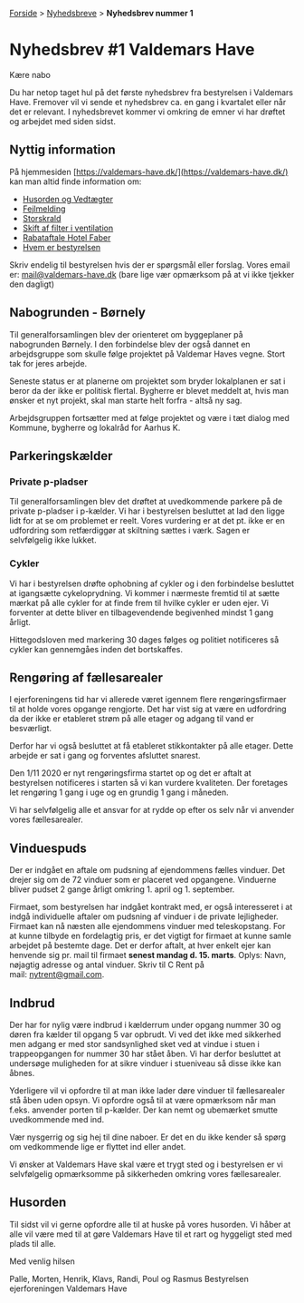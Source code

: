 [Forside](/) > [Nyhedsbreve](/nyhedsbreve) > **Nyhedsbrev nummer 1**

# Nyhedsbrev #1 Valdemars Have

Kære nabo

Du har netop taget hul på det første nyhedsbrev fra bestyrelsen i Valdemars Have. Fremover vil vi sende et nyhedsbrev ca. en gang i kvartalet eller når det er relevant. I nyhedsbrevet kommer vi omkring de emner vi har drøftet og arbejdet med siden sidst.

## Nyttig information

På hjemmesiden [https://valdemars-have.dk/](https://valdemars-have.dk/) kan man altid finde information om:

- [Husorden og Vedtægter](https://valdemars-have.dk/husorden)
- [Fejlmelding](https://valdemars-have.dk/vicevaert)
- [Storskrald](https://valdemars-have.dk/storskrald)
- [Skift af filter i ventilation](https://valdemars-have.dk/filter)
- [Rabataftale Hotel Faber](https://valdemars-have.dk/hotel_faber)
- [Hvem er bestyrelsen](https://valdemars-have.dk/bestyrelsen)

Skriv endelig til bestyrelsen hvis der er spørgsmål eller forslag. Vores email er: mail@valdemars-have.dk (bare lige vær opmærksom på at vi ikke tjekker den dagligt)

## Nabogrunden - Børnely

Til generalforsamlingen blev der orienteret om byggeplaner på nabogrunden Børnely. I den forbindelse blev der også dannet en arbejdsgruppe som skulle følge projektet på Valdemar Haves vegne. Stort tak for jeres arbejde.

Seneste status er at planerne om projektet som bryder lokalplanen er sat i beror da der ikke er politisk flertal. Bygherre er blevet meddelt at, hvis man ønsker et nyt projekt, skal man starte helt forfra - altså ny sag.

Arbejdsgruppen fortsætter med at følge projektet og være i tæt dialog med Kommune, bygherre og lokalråd for Aarhus K.

## Parkeringskælder

### Private p-pladser

Til generalforsamlingen blev det drøftet at uvedkommende parkere på de private p-pladser i p-kælder. Vi har i bestyrelsen besluttet at lad den ligge lidt for at se om problemet er reelt. Vores vurdering er at det pt. ikke er en udfordring som retfærdiggør at skiltning sættes i værk. Sagen er selvfølgelig ikke lukket.

### Cykler

Vi har i bestyrelsen drøfte ophobning af cykler og i den forbindelse besluttet at igangsætte cykeloprydning. Vi kommer i nærmeste fremtid til at sætte mærkat på alle cykler for at finde frem til hvilke cykler er uden ejer. Vi forventer at dette bliver en tilbagevendende begivenhed mindst 1 gang årligt.

Hittegodsloven med markering 30 dages følges og politiet notificeres så cykler kan gennemgåes inden det bortskaffes. 

## Rengøring af fællesarealer

I ejerforeningens tid har vi allerede været igennem flere rengøringsfirmaer til at holde vores opgange rengjorte. Det har vist sig at være en udfordring da der ikke er etableret strøm på alle etager og adgang til vand er besværligt.

Derfor har vi også besluttet at få etableret stikkontakter på alle etager. Dette arbejde er sat i gang og forventes afsluttet snarest.

Den 1/11 2020 er nyt rengøringsfirma startet op og det er aftalt at bestyrelsen notificeres i starten så vi kan vurdere kvaliteten. Der foretages let rengøring 1 gang i uge og en grundig 1 gang i måneden.

Vi har selvfølgelig alle et ansvar for at rydde op efter os selv når vi anvender vores fællesarealer.

## Vinduespuds

Der er indgået en aftale om pudsning af ejendommens fælles vinduer. Det drejer sig om de 72 vinduer som er placeret ved opgangene. Vinduerne bliver pudset 2 gange årligt omkring 1. april og 1. september.

Firmaet, som bestyrelsen har indgået kontrakt med, er også interesseret i at indgå individuelle aftaler om pudsning af vinduer i de private lejligheder. Firmaet kan nå næsten alle ejendommens vinduer med teleskopstang. For at kunne tilbyde en fordelagtig pris, er det vigtigt for firmaet at kunne samle arbejdet på bestemte dage. Det er derfor aftalt, at hver enkelt ejer kan henvende sig pr. mail til firmaet **senest mandag d. 15. marts**. Oplys: Navn, nøjagtig adresse og antal vinduer. Skriv til C Rent på mail: [nytrent@gmail.com](mailto:nytrent@gmail.com).

## Indbrud

Der har for nylig være indbrud i kælderrum under opgang nummer 30 og døren fra kælder til opgang 5 var opbrudt. Vi ved det ikke med sikkerhed men adgang er med stor sandsynlighed sket ved at vindue i stuen i trappeopgangen for nummer 30 har stået åben. Vi har derfor besluttet at undersøge muligheden for at sikre vinduer i stueniveau så disse ikke kan åbnes.

Yderligere vil vi opfordre til at man ikke lader døre vinduer til fællesarealer stå åben uden opsyn. Vi opfordre også til at være opmærksom når man f.eks. anvender porten til p-kælder. Der kan nemt og ubemærket smutte uvedkommende med ind.

Vær nysgerrig og sig hej til dine naboer. Er det en du ikke kender så spørg om vedkommende lige er flyttet ind eller andet.

Vi ønsker at Valdemars Have skal være et trygt sted og i bestyrelsen er vi selvfølgelig opmærksomme på sikkerheden omkring vores fællesarealer.

## Husorden

Til sidst vil vi gerne opfordre alle til at huske på vores husorden. Vi håber at alle vil være med til at gøre Valdemars Have til et rart og hyggeligt sted med plads til alle. 

Med venlig hilsen

Palle, Morten, Henrik, Klavs, Randi, Poul og Rasmus
Bestyrelsen ejerforeningen Valdemars Have